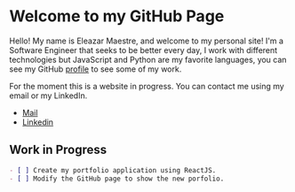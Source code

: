 # Welcome to my GitHub Page

Hello! My name is Eleazar Maestre, and welcome to my personal site! I'm a Software Engineer that seeks to be better every day, I work with different technologies but JavaScript and Python are my favorite languages, you can see my GitHub [profile](https://github.com/emaestre) to see some of my work.

For the moment this is a website in progress. You can contact me using my email or my LinkedIn.

- [Mail](mailto:eleazarenrique23@gmail.com)
- [Linkedin](https://www.linkedin.com/in/eleazarmaestre)

## Work in Progress

```markdown
- [ ] Create my portfolio application using ReactJS.
- [ ] Modify the GitHub page to show the new porfolio.
```
